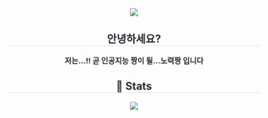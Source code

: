 <div align= "center">
    <img src="https://capsule-render.vercel.app/api?type=soft&color=c0cd9d&height=180&text=╭(%20･ㅂ･)و%20)))%20kiwi&animation=&fontColor=4d6548&fontSize=60" />
    </div>
    <div align= "center"> 
    <h2 style="border-bottom: 1px solid #d8dee4; color: #282d33;"> 안녕하세요? </h2>  
    <div style="font-weight: 700; font-size: 15px; text-align: center; color: #282d33;"> 저는...!! 곧 인공지능 짱이 될...노력짱 입니다 </div> 
    </div>
    <div align= "center"> 
    <h2 style="border-bottom: 1px solid #d8dee4; color: #282d33;"> 🏅 Stats </h2> <div align= "center"> <img src="https://github-readme-stats.vercel.app/api?username=ejkiwi&bg_color=180,d0dbc7,00000000&title_color=556746&text_color=556746"
         />  </div> 
    </div>
    
